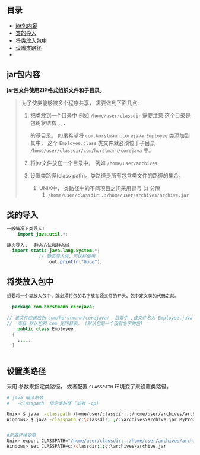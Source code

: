 ## 目录

- [jar包内容](#jar包内容)
- [类的导入](#类的导入)
- [将类放入包中](#将类放入包中)
- [设置类路径](#设置类路径)
- 



## jar包内容

**jar包文件使用ZIP格式组织文件和子目录。**

> 为了使类能够被多个程序共享， 需要做到下面几点:
>
> 1. 把类放到一个目录中 例如 `/home/user/classdir` 需要注意 这个目录是包树状结构 ，。，
>
>    的基目录。 如果希望将 `com.horstmann.corejava.Employee` 类添加到其中， 这个 `Employee.class` 类文件就必须位于子目录 `/home/user/classdir/com/horstmann/corejava` 中。
>
> 2. 将jar文件放在一个目录中， 例如 `/home/user/archives`
>
> 3. 设置类路径(class  path)。类路径是所有包含类文件的路径的集合。
>
>    1. UNIX中， 类路径中的不同项目之间采用冒号 (:) 分隔:
>       1. `/home/user/classdir:.:/home/user/archives/archive.jar`





## 类的导入

```java
一般情况下类导入:
	import java.util.*;

静态导入：  静态方法和静态域
  import static java.lang.System.*;
			// 静态导入后，可这样使用
				out.println("Goog");
```







## 将类放入包中

```java
想要将一个类放入包中，就必须将包的名字放在源文件的开头，包中定义类的代码之前。
  	
  package com.horstmann.corejava;
	
// 该文件应该放到 com/horstmann/corejava/  目录中 ,该文件名为 Employee.java
//  而且 默认包和 com 是同目录。 (默认包是一个没有名字的包)
	public class Employee
  {
    .....
  }
  
```



## 设置类路径

采用 参数来指定类路径，  或者配置 `CLASSPATH` 环境变了来设置类路径。

```bash
# java 编译命令
#   -classpath  指定类路径 (或者 -cp)

Unix> $ java  -classpath /home/user/classdir:.:/home/user/archives/archive.jar MyProg
Windows> $ java -classpath c:\classdir;.;c:\archives\archive.jar MyProg


#配置环境变量
Unix> export CLASSPATH="/home/user/classdir:.:/home/user/archives/archive.jar"
Windows> set CLASSPATH=c:\classdir;.;c:\archives\archive.jar

```

